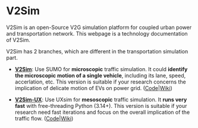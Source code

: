 # V2Sim

V2Sim is an open-Source V2G simulation platform for coupled urban power and transportation network. This webpage is a technology documentation of V2Sim.

V2Sim has 2 branches, which are different in the transportation simulation part.

+ **[V2Sim](https://github.com/hesl-seu/v2sim)**: Use SUMO for **microscopic** traffic simulation. It could **identify the microscopic motion of a single vehicle**, including its lane, speed, accerlation, etc. This version is suitable if your research concerns the implication of delicate motion of EVs on power grid. ([Code](https://github.com/hesl-seu/v2sim)|[Wiki]())

+ **[V2Sim-UX](https://github.com/hesl-seu/v2sim/tree/uxsim)**: Use UXsim for **mesoscopic** traffic simulation. It **runs very fast** with free-threading Python (3.14+). This version is suitable if your research need fast iterations and focus on the overall implication of the traffic flow. ([Code](https://github.com/hesl-seu/v2sim/tree/uxsim)|[Wiki]())